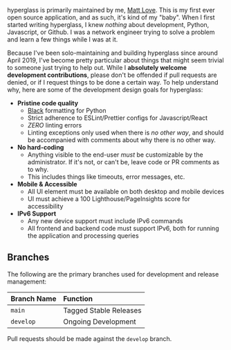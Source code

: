 hyperglass is primarily maintained by me, [Matt Love](https://github.com/checktheroads). This is my first ever open source application, and as such, it's kind of my "baby". When I first started writing hyperglass, I knew _nothing_ about development, Python, Javascript, or Github. I was a network engineer trying to solve a problem and learn a few things while I was at it.

Because I've been solo-maintaining and building hyperglass since around April 2019, I've become pretty particular about things that might seem trivial to someone just trying to help out. While I **absolutely welcome development contributions**, please don't be offended if pull requests are denied, or if I request things to be done a certain way. To help understand why, here are some of the development design goals for hyperglass:

- **Pristine code quality**
  - [Black](https://github.com/python/black) formatting for Python
  - Strict adherence to ESLint/Prettier configs for Javascript/React
  - _ZERO_ linting errors
  - Linting exceptions only used when there is _no other way_, and should be accompanied with comments about why there is no other way.
- **No hard-coding**
  - Anything visible to the end-user _must_ be customizable by the administrator. If it's not, or can't be, leave code or PR comments as to why.
  - This includes things like timeouts, error messages, etc.
- **Mobile & Accessible**
  - All UI element must be available on both desktop and mobile devices
  - UI must achieve a 100 Lighthouse/PageInsights score for accessibility
- **IPv6 Support**
  - Any new device support must include IPv6 commands
  - All frontend and backend code must support IPv6, both for running the application and processing queries

## Branches

The following are the primary branches used for development and release management:

| Branch Name | Function               |
| :---------- | :--------------------- |
| `main`      | Tagged Stable Releases |
| `develop`   | Ongoing Development    |

Pull requests should be made against the `develop` branch.
